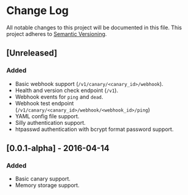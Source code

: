 # Change Log
All notable changes to this project will be documented in this file.
This project adheres to [Semantic Versioning](http://semver.org/).

## [Unreleased]
### Added
- Basic webhook support (`/v1/canary/<canary_id>/webhook`).
- Health and version check endpoint (`/v1`).
- Webhook events for `ping` and `dead`.
- Webhook test endpoint (`/v1/canary/<canary_id>/webhook/<webhook_id>/ping`)
- YAML config file support.
- Silly authentication support.
- htpasswd authentication with bcrypt format password support.

## [0.0.1-alpha] - 2016-04-14
### Added
- Basic canary support.
- Memory storage support.
